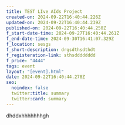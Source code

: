 ```yaml
---
title: TEST LIve AIds Project
created-on: 2024-09-22T16:40:44.226Z
updated-on: 2024-09-22T16:40:44.239Z
published-on: 2024-09-22T16:40:44.250Z
f_start-date-time: 2024-09-27T16:40:44.261Z
f_end-date-time: 2024-09-30T16:41:07.329Z
f_location: sesgs
f_short-description: drgsdthsdthdt
f_registeration-link: sthsdddddddd
f_price: "4444"
tags: event
layout: "[event].html"
date: 2024-09-22T16:40:44.278Z
seo:
  noindex: false
  twitter:title: summary
  twitter:card: summary
---
```

d﻿hddxhhhhhhhgh